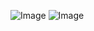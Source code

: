 ![Image](https://github.com/user-attachments/assets/d8f6078a-1a8b-469f-99f0-ccf754d2fe12)
![Image](https://github.com/user-attachments/assets/9594b010-7887-4dea-b8c8-647a8218a179)
